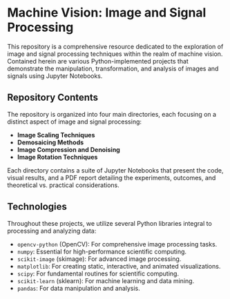 # Machine Vision: Image and Signal Processing

This repository is a comprehensive resource dedicated to the exploration of image and signal processing techniques within the realm of machine vision. Contained herein are various Python-implemented projects that demonstrate the manipulation, transformation, and analysis of images and signals using Jupyter Notebooks.

## Repository Contents

The repository is organized into four main directories, each focusing on a distinct aspect of image and signal processing:

- **Image Scaling Techniques**
- **Demosaicing Methods**
- **Image Compression and Denoising**
- **Image Rotation Techniques**

Each directory contains a suite of Jupyter Notebooks that present the code, visual results, and a PDF report detailing the experiments, outcomes, and theoretical vs. practical considerations.

## Technologies

Throughout these projects, we utilize several Python libraries integral to processing and analyzing data:

- `opencv-python` (OpenCV): For comprehensive image processing tasks.
- `numpy`: Essential for high-performance scientific computing.
- `scikit-image` (skimage): For advanced image processing.
- `matplotlib`: For creating static, interactive, and animated visualizations.
- `scipy`: For fundamental routines for scientific computing.
- `scikit-learn` (sklearn): For machine learning and data mining.
- `pandas`: For data manipulation and analysis.

